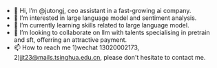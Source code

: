 - 👋 Hi, I’m @jutongj, ceo assistant in a fast-growing ai company.
- 👀 I’m interested in large language model and sentiment analysis.
- 🌱 I’m currently learning skills related to large language model.
- 💞️ I’m looking to collaborate on llm with talents specialising in pretrain and sft, offerring an attractive payment.
- 📫 How to reach me 1)wechat 13020002173, 2)jjt23@mails.tsinghua.edu.cn, please don't hesitate to contact me.

<!---
jutongj/jutongj is a ✨ special ✨ repository because its `README.md` (this file) appears on your GitHub profile.
You can click the Preview link to take a look at your changes.
--->
